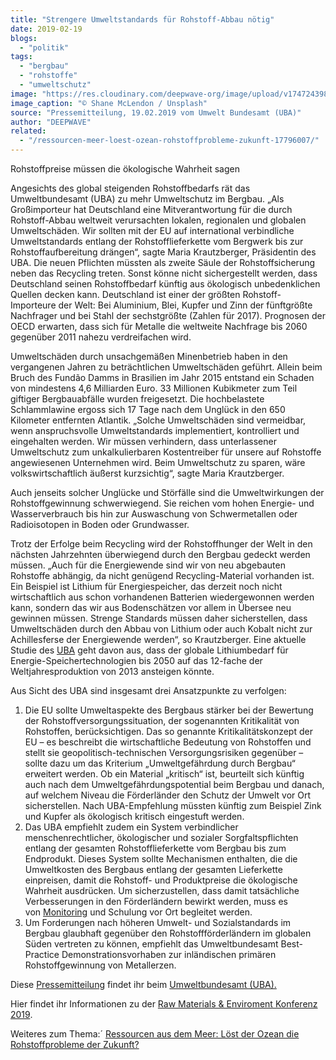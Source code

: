 ```yaml
---
title: "Strengere Umweltstandards für Rohstoff-Abbau nötig"
date: 2019-02-19
blogs: 
  - "politik"
tags: 
  - "bergbau"
  - "rohstoffe"
  - "umweltschutz"
image: "https://res.cloudinary.com/deepwave-org/image/upload/v1747243983/deepwave.org/shane-mclendon-EN1tF2EG-50-unsplash-scaled.jpg"
image_caption: "© Shane McLendon / Unsplash"
source: "Pressemitteilung, 19.02.2019 vom Umwelt Bundesamt (UBA)"
author: "DEEPWAVE"
related: 
  - "/ressourcen-meer-loest-ozean-rohstoffprobleme-zukunft-17796007/"
---
```


Rohstoffpreise müssen die ökologische Wahrheit sagen

Angesichts des global steigenden Rohstoffbedarfs rät das Umweltbundesamt (UBA) zu mehr Umweltschutz im Bergbau. „Als Großimporteur hat Deutschland eine Mitverantwortung für die durch Rohstoff-Abbau weltweit verursachten lokalen, regionalen und globalen Umweltschäden. Wir sollten mit der EU auf international verbindliche Umweltstandards entlang der Rohstofflieferkette vom Bergwerk bis zur Rohstoffaufbereitung drängen“, sagte Maria Krautzberger, Präsidentin des UBA. Die neuen Pflichten müssten als zweite Säule der Rohstoffsicherung neben das Recycling treten. Sonst könne nicht sichergestellt werden, dass Deutschland seinen Rohstoffbedarf künftig aus ökologisch unbedenklichen Quellen decken kann. Deutschland ist einer der größten Rohstoff-Importeure der Welt: Bei Aluminium, Blei, Kupfer und Zinn der fünftgrößte Nachfrager und bei Stahl der sechstgrößte (Zahlen für 2017). Prognosen der OECD erwarten, dass sich für Metalle die weltweite Nachfrage bis 2060 gegenüber 2011 nahezu verdreifachen wird.

Umweltschäden durch unsachgemäßen Minenbetrieb haben in den vergangenen Jahren zu beträchtlichen Umweltschäden geführt. Allein beim Bruch des Fundão Damms in Brasilien im Jahr 2015 entstand ein Schaden von mindestens 4,6 Milliarden Euro. 33 Millionen Kubikmeter zum Teil giftiger Bergbauabfälle wurden freigesetzt. Die hochbelastete Schlammlawine ergoss sich 17 Tage nach dem Unglück in den 650 Kilometer entfernten Atlantik. „Solche Umweltschäden sind vermeidbar, wenn anspruchsvolle Umweltstandards implementiert, kontrolliert und eingehalten werden. Wir müssen verhindern, dass unterlassener Umweltschutz zum unkalkulierbaren Kostentreiber für unsere auf Rohstoffe angewiesenen Unternehmen wird. Beim Umweltschutz zu sparen, wäre volkswirtschaftlich äußerst kurzsichtig“, sagte Maria Krautzberger.

Auch jenseits solcher Unglücke und Störfälle sind die Umweltwirkungen der Rohstoffgewinnung schwerwiegend. Sie reichen vom hohen Energie- und Wasserverbrauch bis hin zur Auswaschung von Schwermetallen oder Radioisotopen in Boden oder Grundwasser.

Trotz der Erfolge beim Recycling wird der Rohstoffhunger der Welt in den nächsten Jahrzehnten überwiegend durch den Bergbau gedeckt werden müssen. „Auch für die Energiewende sind wir von neu abgebauten Rohstoffe abhängig, da nicht genügend Recycling-Material vorhanden ist. Ein Beispiel ist Lithium für Energiespeicher, das derzeit noch nicht wirtschaftlich aus schon vorhandenen Batterien wiedergewonnen werden kann, sondern das wir aus Bodenschätzen vor allem in Übersee neu gewinnen müssen. Strenge Standards müssen daher sicherstellen, dass Umweltschäden durch den Abbau von Lithium oder auch Kobalt nicht zur Achillesferse der Energiewende werden“, so Krautzberger. Eine aktuelle Studie des [UBA](https://www.umweltbundesamt.de/service/glossar/u?tag=UBA#alphabar) geht davon aus, dass der globale Lithiumbedarf für Energie-Speichertechnologien bis 2050 auf das 12-fache der Weltjahresproduktion von 2013 ansteigen könnte.

Aus Sicht des UBA sind insgesamt drei Ansatzpunkte zu verfolgen:

1. Die EU sollte Umweltaspekte des Bergbaus stärker bei der Bewertung der Rohstoffversorgungssituation, der sogenannten Kritikalität von Rohstoffen, berücksichtigen. Das so genannte Kritikalitätskonzept der EU – es beschreibt die wirtschaftliche Bedeutung von Rohstoffen und stellt sie geopolitisch-technischen Versorgungsrisiken gegenüber – sollte dazu um das Kriterium „Umweltgefährdung durch Bergbau“ erweitert werden. Ob ein Material „kritisch“ ist, beurteilt sich künftig auch nach dem Umweltgefährdungspotential beim Bergbau und danach, auf welchem Niveau die Förderländer den Schutz der Umwelt vor Ort sicherstellen. Nach UBA-Empfehlung müssten künftig zum Beispiel Zink und Kupfer als ökologisch kritisch eingestuft werden.
2. Das UBA empfiehlt zudem ein System verbindlicher menschenrechtlicher, ökologischer und sozialer Sorgfaltspflichten entlang der gesamten Rohstofflieferkette vom Bergbau bis zum Endprodukt. Dieses System sollte Mechanismen enthalten, die die Umweltkosten des Bergbaus entlang der gesamten Lieferkette einpreisen, damit die Rohstoff- und Produktpreise die ökologische Wahrheit ausdrücken. Um sicherzustellen, dass damit tatsächliche Verbesserungen in den Förderländern bewirkt werden, muss es von [Monitoring](https://www.umweltbundesamt.de/service/glossar/m?tag=Monitoring#alphabar) und Schulung vor Ort begleitet werden.
3. Um Forderungen nach höheren Umwelt- und Sozialstandards im Bergbau glaubhaft gegenüber den Rohstoffförderländern im globalen Süden vertreten zu können, empfiehlt das Umweltbundesamt Best-Practice Demonstrationsvorhaben zur inländischen primären Rohstoffgewinnung von Metallerzen.

Diese [Pressemitteilung](https://www.umweltbundesamt.de/presse/pressemitteilungen/strengere-umweltstandards-fuer-rohstoff-abbau) findet ihr beim [Umweltbundesamt (UBA).](https://www.umweltbundesamt.de/)

Hier findet ihr Informationen zu der [Raw Materials & Enviroment Konferenz 2019](https://www.umweltbundesamt.de/rawmaterialsconference).

Weiteres zum Thema:´ [Ressourcen aus dem Meer: Löst der Ozean die Rohstoffprobleme der Zukunft?](https://www.deepwave.org/ressourcen-meer-loest-ozean-rohstoffprobleme-zukunft-17796007/)
